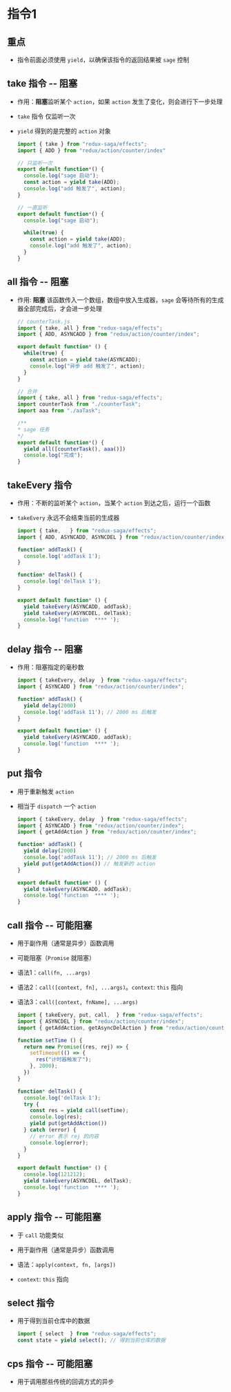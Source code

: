 # 指令1

## 重点

+ 指令前面必须使用 `yield`，以确保该指令的返回结果被 `sage` 控制

## take 指令 -- 阻塞

+ 作用：**阻塞**监听某个 `action`，如果 `action` 发生了变化，则会进行下一步处理

+ `take` 指令 仅监听一次

+ `yield` 得到的是完整的 `action` 对象

  ```js
  import { take } from "redux-saga/effects";
  import { ADD } from "redux/action/counter/index"

  // 只监听一次
  export default function*() {
    console.log("sage 启动");
    const action = yield take(ADD);
    console.log("add 触发了", action);
  }

  // 一直监听
  export default function*() {
    console.log("sage 启动");

    while(true) {
      const action = yield take(ADD);
      console.log("add 触发了", action);
    }
  }
  ```

## all 指令 -- 阻塞

+ 作用: **阻塞** 该函数传入一个数组，数组中放入生成器，`sage` 会等待所有的生成器全部完成后，才会进一步处理

  ```js
  // counterTask.js
  import { take, all } from "redux-saga/effects";
  import { ADD, ASYNCADD } from "redux/action/counter/index";

  export default function* () {
    while(true) {
      const action = yield take(ASYNCADD);
      console.log("异步 add 触发了", action);
    }
  }
  ```

  ```js
  // 合并
  import { take, all } from "redux-saga/effects";
  import counterTask from "./counterTask";
  import aaa from "./aaTask";

  /**
  * sage 任务
  */
  export default function*() {
    yield all([counterTask(), aaa()])
    console.log("完成");
  }
  ```

## takeEvery 指令

+ 作用：不断的监听某个 `action`，当某个 `action` 到达之后，运行一个函数

+ `takeEvery` 永远不会结束当前的生成器&#x20;

  ```js
  import { take,   } from "redux-saga/effects";
  import { ADD, ASYNCADD, ASYNCDEL } from "redux/action/counter/index";

  function* addTask() {
    console.log('addTask 1');
  }

  function* delTask() {
    console.log('delTask 1');
  }

  export default function* () {
    yield takeEvery(ASYNCADD, addTask);
    yield takeEvery(ASYNCDEL, delTask);
    console.log('function  **** ');
  }
  ```

## delay 指令 -- 阻塞

+ 作用：阻塞指定的毫秒数

  ```js
  import { takeEvery, delay  } from "redux-saga/effects";
  import { ASYNCADD } from "redux/action/counter/index";

  function* addTask() {
    yield delay(2000)
    console.log('addTask 11'); // 2000 ms 后触发
  }

  export default function* () {
    yield takeEvery(ASYNCADD, addTask);
    console.log('function  **** ');
  }
  ```

## put 指令

+ 用于重新触发 `action`

+ 相当于 `dispatch` 一个 `action`

  ```js
  import { takeEvery, delay  } from "redux-saga/effects";
  import { ASYNCADD } from "redux/action/counter/index";
  import { getAddAction } from "redux/action/counter/index";

  function* addTask() {
    yield delay(2000)
    console.log('addTask 11'); // 2000 ms 后触发
    yield put(getAddAction()) // 触发新的 action
  }

  export default function* () {
    yield takeEvery(ASYNCADD, addTask);
    console.log('function  **** ');
  }
  ```

## call 指令 -- 可能阻塞

+ 用于副作用（通常是异步）函数调用

+ 可能阻塞（`Promise` 就阻塞）

+ 语法1：`call(fn, ...args)`

+ 语法2：`call([context, fn], ...args)`。`context`: `this` 指向

+ 语法3：`call([context, fnName], ...args)`

  ```js
  import { takeEvery, put, call,  } from "redux-saga/effects";
  import { ASYNCDEL } from "redux/action/counter/index";
  import { getAddAction, getAsyncDelAction } from "redux/action/counter/index";

  function setTime () {
    return new Promise((res, rej) => {
      setTimeout(() => {
        res("计时器触发了");
      }, 2000);
    })
  }

  function* delTask() {
    console.log('delTask 1');
    try {
      const res = yield call(setTime);
      console.log(res);
      yield put(getAddAction())
    } catch (error) {
      // error 表示 rej 的内容
      console.log(error);
    }
  }

  export default function* () {
    console.log(121212);
    yield takeEvery(ASYNCDEL, delTask);
    console.log('function  **** ');
  }
  ```

## apply 指令 -- 可能阻塞

+ 于 `call` 功能类似

+ 用于副作用（通常是异步）函数调用

+ 语法：`apply(context, fn, [args])`

+ `context`: `this` 指向

## select 指令

+ 用于得到当前仓库中的数据

  ```js
  import { select  } from "redux-saga/effects";
  const state = yield select(); // 得到当前仓库的数据
  ```

## cps 指令 -- 可能阻塞

+ 用于调用那些传统的回调方式的异步
